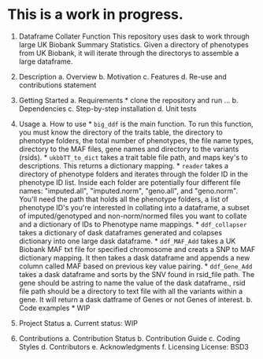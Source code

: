 # This is a work in progress.
1. Dataframe Collater Function
This repository uses dask to work through large UK Biobank Summary Statistics.  Given a directory of phenotypes from UK Biobank, it will iterate through the directorys to assemble a large dataframe.

2. Description 
	a. Overview
 	b. Motivation
 	c. Features
 	d. Re-use and contributions statement 

3. Getting Started
 	a. Requirements
		* clone the repository and run ...
 	b. Dependencies
 	c. Step-by-step installation
 	d. Unit tests

4. Usage
 	a. How to use
		* `big_ddf` is the main function. To run this function, you must know the directory of the traits table, the directory to phenotype folders, the total number of phenotypes, the file name types, directory to the MAF files, gene names and directory to the variants (rsids).
		* `ukbbTT_to_dict` takes a trait table file path, and maps key's to descriptions. This returns a dictionary mapping.
		* `reader` takes a directory of phenotype folders and iterates through the folder ID in the phenotype ID list.  Inside each folder are potentially four different file names: "imputed.all", "imputed.norm", "geno.all", and "geno.norm".  You'll need the path that holds all the phenotype folders, a list of phenotype ID's you're interested in collating into a dataframe, a subset of imputed/genotyped and non-norm/normed files you want to collate and a dictionary of IDs to Phenotype name mappings.
		* `ddf_collapser` takes a dictionary of dask dataframes generated and colapses dictionary into one large dask dataframe.
		* `ddf_MAF_Add` takes a UK Biobank MAF txt file for specified chromosome and creats a SNP to MAF dictionary mapping.  It then takes a dask dataframe and appends a new column called MAF based on previous key value pairing.
		* `ddf_Gene_Add` takes a dask dataframe and sorts by the SNV found in rsid_file path.  The gene should be astring to name the value of the dask dataframe., rsid file path should be a directory to text file with all the variants within a gene. It will return a dask datframe of Genes or not Genes of interest.
 	b. Code examples
		* WIP	
5. Project Status
 	a. Current status: WIP
		
6. Contributions
 	a. Contribution Status
 	b. Contribution Guide
 	c. Coding Styles
	d. Contributors 
	e. Acknowledgments
 	f. Licensing
		License: BSD3
